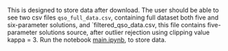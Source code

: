 This is designed to store data after download. The user should be able to see two csv files `qso_full_data.csv`, containing full dataset both five and six-parameter solutions, and `filtered_qso_data.csv, this file contains five-parameter solutions source, after outlier rejection using clipping value kappa = 3. Run the notebook [main.ipynb](../main.ipynb), to store data.